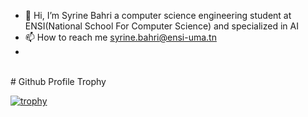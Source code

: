 - 👋 Hi, I’m Syrine Bahri a computer science engineering student at ENSI(National School For Computer Science) and specialized in AI
- 📫 How to reach me syrine.bahri@ensi-uma.tn
- 
<!---
SyrineB11/SyrineB11 is a ✨ special ✨ repository because its `README.md` (this file) appears on your GitHub profile.
You can click the Preview link to take a look at your changes.
--->
</br>
# Github Profile Trophy

[![trophy](https://github-profile-trophy.vercel.app/?username=ryo-ma&theme=onedark)](https://github.com/ryo-ma/github-profile-trophy)

